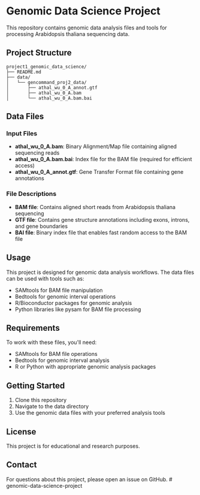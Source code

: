 # Genomic Data Science Project

This repository contains genomic data analysis files and tools for processing Arabidopsis thaliana sequencing data.

## Project Structure

```
project1_genomic_data_science/
├── README.md
├── data/
│   └── gencommand_proj2_data/
│       ├── athal_wu_0_A_annot.gtf
│       ├── athal_wu_0_A.bam
│       └── athal_wu_0_A.bam.bai
```

## Data Files

### Input Files
- **athal_wu_0_A.bam**: Binary Alignment/Map file containing aligned sequencing reads
- **athal_wu_0_A.bam.bai**: Index file for the BAM file (required for efficient access)
- **athal_wu_0_A_annot.gtf**: Gene Transfer Format file containing gene annotations

### File Descriptions
- **BAM file**: Contains aligned short reads from Arabidopsis thaliana sequencing
- **GTF file**: Contains gene structure annotations including exons, introns, and gene boundaries
- **BAI file**: Binary index file that enables fast random access to the BAM file

## Usage

This project is designed for genomic data analysis workflows. The data files can be used with tools such as:
- SAMtools for BAM file manipulation
- Bedtools for genomic interval operations
- R/Bioconductor packages for genomic analysis
- Python libraries like pysam for BAM file processing

## Requirements

To work with these files, you'll need:
- SAMtools for BAM file operations
- Bedtools for genomic interval analysis
- R or Python with appropriate genomic analysis packages

## Getting Started

1. Clone this repository
2. Navigate to the data directory
3. Use the genomic data files with your preferred analysis tools

## License

This project is for educational and research purposes.

## Contact

For questions about this project, please open an issue on GitHub. # genomic-data-science-project
